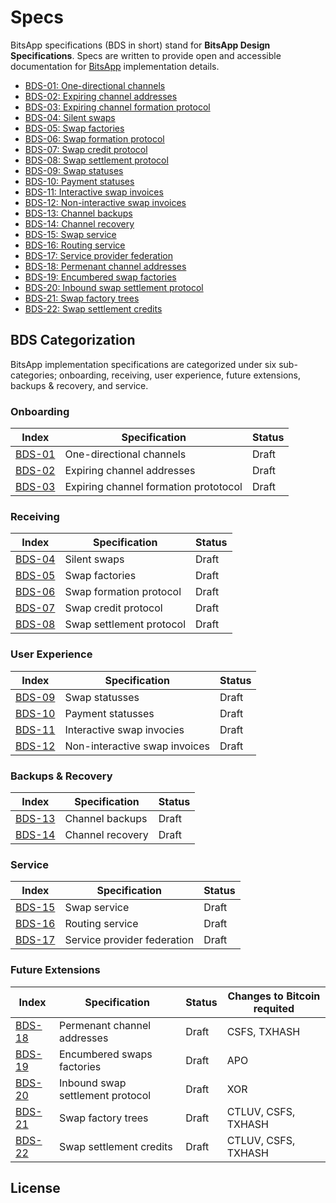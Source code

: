# Specs

BitsApp specifications (BDS in short) stand for **BitsApp Design Specifications**. Specs are written to provide open and accessible documentation for [BitsApp](https://bits.app) implementation details.

- [BDS-01: One-directional channels](01.md)
- [BDS-02: Expiring channel addresses](02.md)
- [BDS-03: Expiring channel formation protocol](01.md)
- [BDS-04: Silent swaps](03.md)
- [BDS-05: Swap factories](04.md)
- [BDS-06: Swap formation protocol](05.md)
- [BDS-07: Swap credit protocol](06.md)
- [BDS-08: Swap settlement protocol](07.md)
- [BDS-09: Swap statuses](08.md)
- [BDS-10: Payment statuses](09.md)
- [BDS-11: Interactive swap invoices](10.md)
- [BDS-12: Non-interactive swap invoices](11.md)
- [BDS-13: Channel backups](17.md)
- [BDS-14: Channel recovery](18.md)
- [BDS-15: Swap service](19.md)
- [BDS-16: Routing service](20.md)
- [BDS-17:  Service provider federation](21.md)
- [BDS-18: Permenant channel addresses](12.md)
- [BDS-19: Encumbered swap factories](13.md)
- [BDS-20: Inbound swap settlement protocol](14.md)
- [BDS-21: Swap factory trees](15.md)
- [BDS-22: Swap settlement credits](16.md)

## BDS Categorization
BitsApp implementation specifications are categorized under six sub-categories; onboarding, receiving, user experience, future extensions, backups & recovery, and service.

### Onboarding
| Index  | Specification                                      | Status     |
|------- |----------------------------------------------------|------------|
| [BDS-01](01.md)   | One-directional channels                | Draft      |
| [BDS-02](02.md)   | Expiring channel addresses              | Draft      |
| [BDS-03](03.md)   | Expiring channel formation prototocol   | Draft      |

### Receiving
| Index  | Specification                                      | Status     |
|------- |----------------------------------------------------|------------|
| [BDS-04](04.md)   | Silent swaps                            | Draft      |
| [BDS-05](05.md)   | Swap factories                         | Draft      |
| [BDS-06](06.md)   | Swap formation protocol                 | Draft      |
| [BDS-07](07.md)   | Swap credit protocol                    | Draft      |
| [BDS-08](08.md)   | Swap settlement protocol                | Draft      |

### User Experience
| Index  | Specification                                      | Status     |
|------- |----------------------------------------------------|------------|
| [BDS-09](09.md)   | Swap statusses                          | Draft      |
| [BDS-10](10.md)   | Payment statusses                       | Draft      |
| [BDS-11](11.md)   | Interactive swap invocies               | Draft      |
| [BDS-12](12.md)   | Non-interactive swap invoices           | Draft      |


### Backups & Recovery
| Index  | Specification                                      | Status     |
|------- |----------------------------------------------------|------------|
| [BDS-13](13.md)   | Channel backups                         | Draft      |
| [BDS-14](14.md)   | Channel recovery                        | Draft      |

### Service
| Index  | Specification                                      | Status     |
|------- |----------------------------------------------------|------------|
| [BDS-15](15.md)   | Swap service                            | Draft      |
| [BDS-16](16.md)   | Routing service                         | Draft      |
| [BDS-17](17.md)   | Service provider federation             | Draft      |

### Future Extensions
| Index  | Specification                                      | Status     | Changes to Bitcoin requited  |
|------- |----------------------------------------------------|------------| -----------------------------|
| [BDS-18](18.md)   | Permenant channel addresses             | Draft      | CSFS, TXHASH                 |
| [BDS-19](19.md)   | Encumbered swaps factories              | Draft      | APO                          |
| [BDS-20](20.md)   | Inbound swap settlement protocol        | Draft      | XOR                          |
| [BDS-21](21.md)   | Swap factory trees                      | Draft      | CTLUV, CSFS, TXHASH          |
| [BDS-22](22.md)   | Swap settlement credits                 | Draft      | CTLUV, CSFS, TXHASH          |

## License
